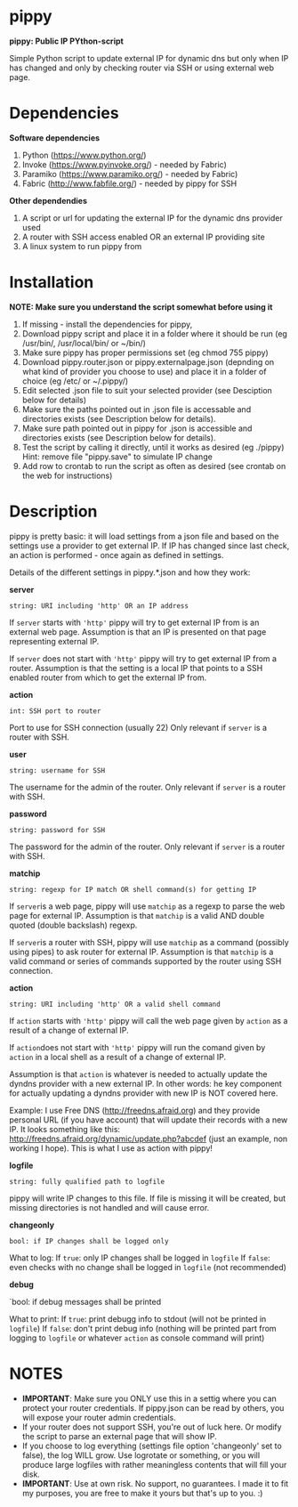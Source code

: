 # pippy

**pippy: Public IP PYthon-script**

Simple Python script to update external IP for dynamic dns but only when IP has changed and only by checking router via SSH or using external web page.

# Dependencies

**Software dependencies**

1.  Python (https://www.python.org/)
2.  Invoke (https://www.pyinvoke.org/) - needed by Fabric)
3.  Paramiko (https://www.paramiko.org/) - needed by Fabric)
4.  Fabric (http://www.fabfile.org/) - needed by pippy for SSH
  
**Other dependendies**

1.  A script or url for updating the external IP for the dynamic dns provider used
2.  A router with SSH access enabled OR an external IP providing site
3.  A linux system to run pippy from 

# Installation
**NOTE: Make sure you understand the script somewhat before using it**

1.  If missing - install the dependencies for pippy, 
2.  Download pippy script and place it in a folder where it should be run (eg /usr/bin/, /usr/local/bin/ or ~/bin/)
3.  Make sure pippy has proper permissions set (eg chmod 755 pippy) 
4.  Download pippy.router.json or pippy.externalpage.json (depnding on what kind of provider you choose to use) and place it in a folder of choice (eg /etc/ or ~/.pippy/) 
5.  Edit selected .json file to suit your selected provider (see Desciption below for details)
6.  Make sure the paths pointed out in .json file is accessable and directories exists (see Description below for details).
7.  Make sure path pointed out in pippy for .json is accessible and directories exists (see Description below for details).
8.  Test the script by calling it directly, until it works as desired (eg ./pippy) Hint: remove file "pippy.save" to simulate IP change
9.  Add row to crontab to run the script as often as desired (see crontab on the web for instructions)

# Description
pippy is pretty basic: it will load settings from a json file and based on the settings use a provider to get external IP. 
If IP has changed since last check, an action is performed - once again as defined in settings.

Details of the different settings in pippy.*.json and how they work:

**server**

`string: URI including 'http' OR an IP address`

If `server` starts with `'http'` pippy will try to get external IP from is an external web page. 
Assumption is that an IP is presented on that page representing external IP.

If `server` does not start with `'http'` pippy will try to get external IP from a router. 
Assumption is that the setting is a local IP that points to a SSH enabled router from which to get the external IP from.

**action**

`int: SSH port to router`

Port to use for SSH connection (usually 22)
Only relevant if `server` is a router with SSH.

**user**

`string: username for SSH`

The username for the admin of the router.
Only relevant if `server` is a router with SSH.

**password**

`string: password for SSH`

The password for the admin of the router.
Only relevant if `server` is a router with SSH.

**matchip**

`string: regexp for IP match OR shell command(s) for getting IP`

If `server`is a web page, pippy will use `matchip` as a regexp to parse the web page for external IP.
Assumption is that `matchip` is a valid AND double quoted (double backslash) regexp.

If `server`is a router with SSH, pippy will use `matchip` as a command (possibly using pipes) to ask router for external IP.
Assumption is that `matchip` is a valid command or series of commands supported by the router using SSH connection.

**action**

`string: URI including 'http' OR a valid shell command`

If `action` starts with `'http'` pippy will call the web page given by `action` as a result of a change of external IP.

If `action`does not start with `'http'` pippy will run the comand given by `action` in a local shell as a result of a change of external IP.

Assumption is that `action` is whatever is needed to actually update the dyndns provider with a new external IP.
In other words: he key component for actually updating a dyndns provider with new IP is NOT covered here. 

Example: I use Free DNS (http://freedns.afraid.org) and they provide personal URL (if you have account) that will update their records with a new IP.
It looks something like this: http://freedns.afraid.org/dynamic/update.php?abcdef (just an example, non working I hope). This is what I use as action with pippy!

**logfile**

`string: fully qualified path to logfile`

pippy will write IP changes to this file.
If file is missing it will be created, but missing directories is not handled and will cause error.

**changeonly**

`bool: if IP changes shall be logged only` 

What to log: 
If `true`: only IP changes shall be logged in `logfile`
If `false`: even checks with no change shall be logged in `logfile` (not recommended)

**debug**

`bool: if debug messages shall be printed

What to print:
If `true`: print debugg info to stdout (will not be printed in `logfile`)
If `false`: don't print debug info (nothing will be printed part from logging to `logfile` or whatever `action` as console command will print)

# NOTES
*  **IMPORTANT**: Make sure you ONLY use this in a settig where you can protect your router credentials. If pippy.json can be read by others, you will expose your router admin credentials.
*  If your router does not support SSH, you're out of luck here. Or modify the script to parse an external page that will show IP.
*  If you choose to log everything (settings file option 'changeonly' set to false), the log WILL grow. Use logrotate or something, or you will produce large logfiles with rather meaningless contents that will fill your disk.
*  **IMPORTANT**: Use at own risk. No support, no guarantees. I made it to fit my purposes, you are free to make it yours but that's up to you. :)  
